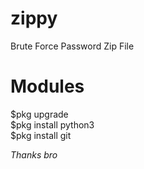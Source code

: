 # zippy
Brute Force Password Zip File

# Modules
$pkg upgrade<br>
$pkg install python3<br>
$pkg install git<br>

*Thanks bro*
